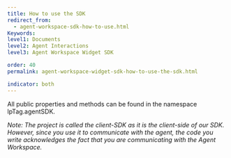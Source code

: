 ```yaml
---
title: How to use the SDK
redirect_from:
  - agent-workspace-sdk-how-to-use.html
Keywords:
level1: Documents
level2: Agent Interactions
level3: Agent Workspace Widget SDK

order: 40
permalink: agent-workspace-widget-sdk-how-to-use-the-sdk.html

indicator: both
---
```


All public properties and methods can be found in the namespace lpTag.agentSDK.

*Note: The project is called the client-SDK as it is the client-side of our SDK. However, since you use it to communicate with the agent, the code you write acknowledges the fact that you are communicating with the Agent Workspace.*
